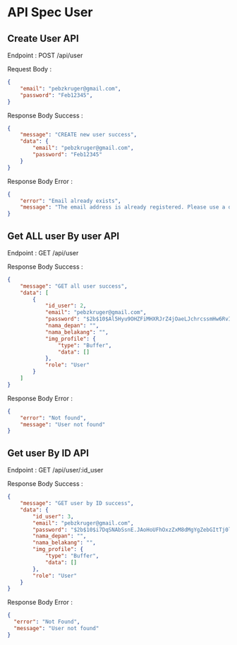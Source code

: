 # API Spec User

## Create User API

Endpoint : POST /api/user

Request Body :

```json
{
    "email": "pebzkruger@gmail.com",
    "password": "Feb12345",
}
```

Response Body Success :

```json
{
    "message": "CREATE new user success",
    "data": {
        "email": "pebzkruger@gmail.com",
        "password": "Feb12345"
    }
}
```

Response Body Error :

```json
{
    "error": "Email already exists",
    "message": "The email address is already registered. Please use a different email."
}
```

## Get ALL user By user API

Endpoint : GET /api/user

Response Body Success :

```json
{
    "message": "GET all user success",
    "data": [
        {
            "id_user": 2,
            "email": "pebzkruger@gmail.com",
            "password": "$2b$10$Al5Hyu9OHZFiMHXRJrZ4jOaeLJchrcssmHw6RvIKk/E3n3uMNyaHK",
            "nama_depan": "",
            "nama_belakang": "",
            "img_profile": {
                "type": "Buffer",
                "data": []
            },
            "role": "User"
        }
    ]
}
```

Response Body Error :

```json
{
    "error": "Not found",
    "message": "User not found"
}
```

## Get user By ID API

Endpoint : GET /api/user/:id_user

Response Body Success :

```json
{
    "message": "GET user by ID success",
    "data": {
        "id_user": 3,
        "email": "pebzkruger@gmail.com",
        "password": "$2b$10$i7DqSNAbSsnE.JAoHoUFhOxzZxM8dMgYgZebGItTj0lf9KYFnU1ki",
        "nama_depan": "",
        "nama_belakang": "",
        "img_profile": {
            "type": "Buffer",
            "data": []
        },
        "role": "User"
    }
}
```

Response Body Error :

```json
{
  "error": "Not Found",
  "message": "User not found"
}
```
